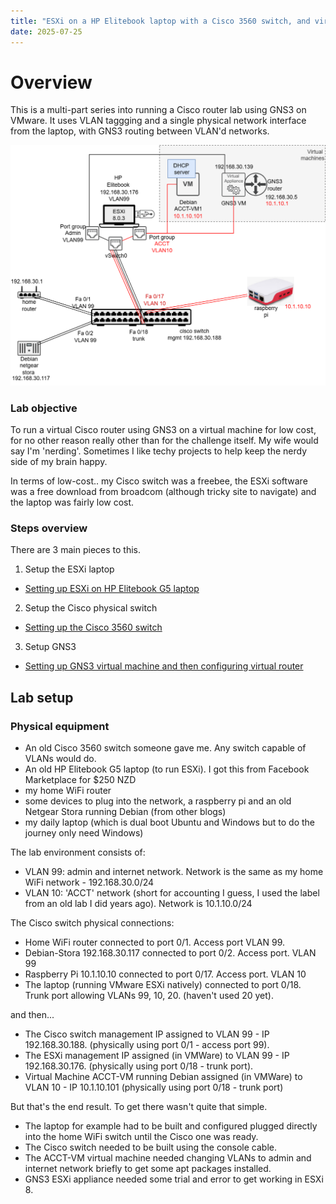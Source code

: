 ```yaml
---
title: "ESXi on a HP Elitebook laptop with a Cisco 3560 switch, and virtual machine running GNS3"
date: 2025-07-25
---
```

# Overview
This is a multi-part series into running a Cisco router lab using GNS3 on VMware.
It uses VLAN taggging and a single physical network interface from the laptop, with GNS3 routing between VLAN'd networks.

<kbd><img src= "https://raw.githubusercontent.com/nzdavidv/pages/refs/heads/main/images/esxi-gns-drawio.png" alt="esxi-gns-drawio" width="700px"></kbd>


### Lab objective
To run a virtual Cisco router using GNS3 on a virtual machine for low cost, for no other reason really other than for the challenge itself.
My wife would say I'm 'nerding'. Sometimes I like techy projects to help keep the nerdy side of my brain happy. 

In terms of low-cost.. my Cisco switch was a freebee, the ESXi software was a free download from broadcom (although tricky site to navigate) and the laptop was fairly low cost.

### Steps overview
There are 3 main pieces to this.

1. Setup the ESXi laptop
 
 - <a href="ESXi-laptop.md">Setting up ESXi on HP Elitebook G5 laptop</a>

2. Setup the Cisco physical switch

 - <a href="Cisco-3560.md">Setting up the Cisco 3560 switch</a>

3. Setup GNS3

 - <a href="GNS3.md">Setting up GNS3 virtual machine and then configuring virtual router</a>


## Lab setup

### Physical equipment

- An old Cisco 3560 switch someone gave me. Any switch capable of VLANs would do.
- An old HP Elitebook G5 laptop (to run ESXi). I got this from Facebook Marketplace for $250 NZD
- my home WiFi router
- some devices to plug into the network, a raspberry pi and an old Netgear Stora running Debian (from other blogs)
- my daily laptop (which is dual boot Ubuntu and Windows but to do the journey only need Windows) 


The lab environment consists of:
- VLAN 99: admin and internet network. Network is the same as my home WiFi network - 192.168.30.0/24
- VLAN 10: 'ACCT' network (short for accounting I guess, I used the label from an old lab I did years ago). Network is 10.1.10.0/24

The Cisco switch physical connections:
- Home WiFi router connected to port 0/1. Access port VLAN 99.
- Debian-Stora 192.168.30.117 connected to port 0/2. Access port. VLAN 99
- Raspberry Pi 10.1.10.10 connected to port 0/17. Access port. VLAN 10
- The laptop (running VMware ESXi natively) connected to port 0/18. Trunk port allowing VLANs 99, 10, 20. (haven't used 20 yet).

and then...
- The Cisco switch management IP assigned to VLAN 99 - IP 192.168.30.188. (physically using port 0/1 - access port 99).
- The ESXi management IP assigned (in VMWare) to VLAN 99 - IP 192.168.30.176. (physically using port 0/18 - trunk port). 
- Virtual Machine ACCT-VM running Debian assigned (in VMWare) to VLAN 10 - IP 10.1.10.101 (physically using port 0/18 - trunk port)

But that's the end result. To get there wasn't quite that simple. 
- The laptop for example had to be built and configured plugged directly into the home WiFi switch until the Cisco one was ready.
- The Cisco switch needed to be built using the console cable.
- The ACCT-VM virtual machine needed changing VLANs to admin and internet network briefly to get some apt packages installed.
- GNS3 ESXi appliance needed some trial and error to get working in ESXi 8.

  
